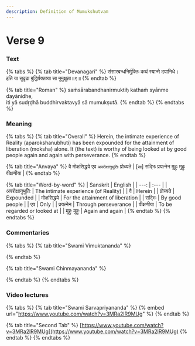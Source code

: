 ```yaml
---
description: Definition of Mumukshutvam
---
```


# Verse 9

### Text

{% tabs %}
{% tab title="Devanagari" %}
संसारबन्धनिर्मुक्तिः कथं स्यान्मे दयानिधे।  
इति या सुदृढा बुद्धिर्वक्तव्या सा मुमुक्षुता॥९॥
{% endtab %}

{% tab title="Roman" %}
saṁsārabandhanirmuktiḥ kathaṁ syānme dayānidhe,  
iti yā sudṛḍhā buddhirvaktavyā sā mumukṣutā.
{% endtab %}
{% endtabs %}

### Meaning

{% tabs %}
{% tab title="Overall" %}
Herein, the intimate experience of Reality \(aparokshanubhuti\) has been expounded for the attainment of liberation \(moksha\) alone. It \(the text\) is worthy of being looked at by good people again and again with perseverance.
{% endtab %}

{% tab title="Anvaya" %}
वै मोक्षसिद्धये एव `अपरोक्षानुभूतिः` प्रोच्यते \| \[`सा`\] सद्भिः प्रयत्नेन मुहुः मुहुः वीक्षणीया \| 
{% endtab %}

{% tab title="Word-by-word" %}
| Sanskrit | English |
| ---: | :--- |
| अपरोक्षानुभूतिः | The intimate experience \(of Reality\) |
| वै | Herein |
| प्रोच्यते | Expounded |
| मोक्षसिद्धये | For the attainment of liberation |
| सद्भिः | By good people |
| एव | Only |
| प्रयत्नेन | Through perseverance  |
| वीक्षणीया | To be regarded or looked at |
| मुहुः मुहुः | Again and again |
{% endtab %}
{% endtabs %}

### Commentaries

{% tabs %}
{% tab title="Swami Vimuktananda" %}

{% endtab %}

{% tab title="Swami Chinmayananda" %}

{% endtab %}
{% endtabs %}

### Video lectures

{% tabs %}
{% tab title="Swami Sarvapriyananda" %}
{% embed url="https://www.youtube.com/watch?v=3MRa2lR9MUg" %}
{% endtab %}

{% tab title="Second Tab" %}
[https://www.youtube.com/watch?v=3MRa2lR9MUg](https://www.youtube.com/watch?v=3MRa2lR9MUg)
{% endtab %}
{% endtabs %}



